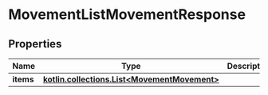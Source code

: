 
# MovementListMovementResponse

## Properties
Name | Type | Description | Notes
------------ | ------------- | ------------- | -------------
**items** | [**kotlin.collections.List&lt;MovementMovement&gt;**](MovementMovement.md) |  | 



